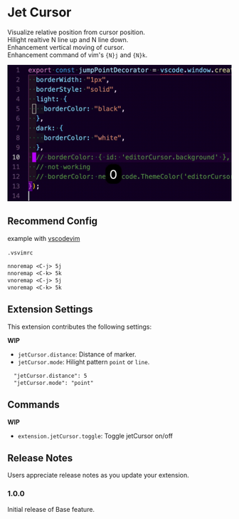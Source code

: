 # Jet Cursor

Visualize relative position from cursor position.  
Hilight realtive N line up and N line down.  
Enhancement vertical moving of cursor.  
Enhancement command of vim's `{N}j` and `{N}k`.

![](https://raw.githubusercontent.com/elzup/vscode-jet-cursor/main/images/vscode-jet-cursor.gif)

## Recommend Config

example with [vscodevim](https://marketplace.visualstudio.com/items?itemName=vscodevim.vim)

`.vsvimrc`

```
nnoremap <C-j> 5j
nnoremap <C-k> 5k
vnoremap <C-j> 5j
vnoremap <C-k> 5k
```

## Extension Settings

This extension contributes the following settings:

**WIP**

- `jetCursor.distance`: Distance of marker.
- `jetCursor.mode`: Hilight pattern `point` or `line`.

```
  "jetCursor.distance": 5
  "jetCursor.mode": "point"
```

<!-- ## Known Issues

Calling out known issues can help limit users opening duplicate issues against your extension. -->

## Commands

**WIP**

- `extension.jetCursor.toggle`: Toggle jetCursor on/off

## Release Notes

Users appreciate release notes as you update your extension.

### 1.0.0

Initial release of Base feature.
